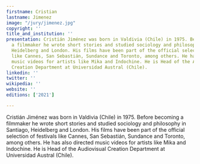 ```yaml
---
firstname: Cristian
lastname: Jimenez
image: "/jury/jimenez.jpg"
copyright: ''
title_and_institution: ''
presentation: Cristián Jiménez was born in Valdivia (Chile) in 1975. Before becoming
  a filmmaker he wrote short stories and studied sociology and philosophy in Santiago,
  Heidelberg and London. His films have been part of the official selection of festivals
  like Cannes, San Sebastián, Sundance and Toronto, among others. He has also directed
  music videos for artists like Mika and Indochine. He is Head of the Audiovisual
  Creation Department at Universidad Austral (Chile).
linkedin: ''
twitter: ''
wikipedia: ''
website: ''
editions: ['2021']

---
```

Cristián Jiménez was born in Valdivia (Chile) in 1975. Before becoming a filmmaker he wrote short stories and studied sociology and philosophy in Santiago, Heidelberg and London. His films have been part of the official selection of festivals like Cannes, San Sebastián, Sundance and Toronto, among others. He has also directed music videos for artists like Mika and Indochine. He is Head of the Audiovisual Creation Department at Universidad Austral (Chile).